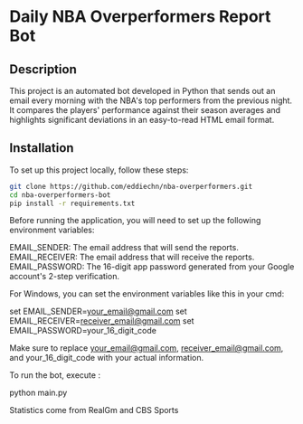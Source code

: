 # Daily NBA Overperformers Report Bot

## Description
This project is an automated bot developed in Python that sends out an email every morning with the NBA's top performers from the previous night. It compares the players' performance against their season averages and highlights significant deviations in an easy-to-read HTML email format.

## Installation

To set up this project locally, follow these steps:

```bash
git clone https://github.com/eddiechn/nba-overperformers.git
cd nba-overperformers-bot
pip install -r requirements.txt

```
Before running the application, you will need to set up the following environment variables:

EMAIL_SENDER: The email address that will send the reports.
EMAIL_RECEIVER: The email address that will receive the reports.
EMAIL_PASSWORD: The 16-digit app password generated from your Google account's 2-step verification.


For Windows, you can set the environment variables like this in your cmd:

set EMAIL_SENDER=your_email@gmail.com
set EMAIL_RECEIVER=receiver_email@gmail.com
set EMAIL_PASSWORD=your_16_digit_code

Make sure to replace your_email@gmail.com, receiver_email@gmail.com, and your_16_digit_code with your actual information.

To run the bot, execute : 

python main.py

Statistics come from RealGm and CBS Sports
